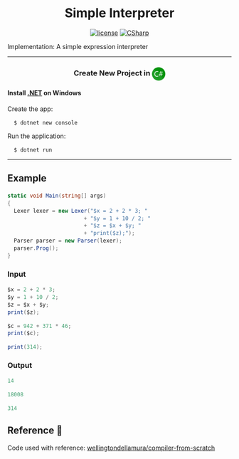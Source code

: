 <h1 align="center">Simple Interpreter</h1>
<div align="center">

[![license](https://img.shields.io/github/license/LuisFernandoBenatto/Simple-Interpreter.svg)](https://github.com/LuisFernandoBenatto/Simple-Interpreter/blob/master/LICENSE)
<a href="https://docs.microsoft.com/pt-br/dotnet/csharp/" target="_blank"><img alt="CSharp" src="https://img.shields.io/badge/C Sharp-%2332CD32.svg?&style=flat&logo=csharp&logoColor=white"/></a>
</div>

<p>Implementation: A simple expression interpreter</p>

---

<h3 align="center"><strong> Create New Project in <img align="center" height="30" src="https://raw.githubusercontent.com/github/explore/80688e429a7d4ef2fca1e82350fe8e3517d3494d/topics/csharp/csharp.png"></strong></h3>
<h4> Install <a href="https://docs.microsoft.com/pt-br/dotnet/core/install/windows?tabs=net50" target="_blank">.NET</a> on Windows </h4>
Create the app:

```
  $ dotnet new console
```
Run the application:
```
  $ dotnet run
```
---

## Example

```C#
static void Main(string[] args)
{
  Lexer lexer = new Lexer("$x = 2 + 2 * 3; "
                        + "$y = 1 + 10 / 2; "
                        + "$z = $x + $y; "
                        + "print($z);");
  Parser parser = new Parser(lexer);
  parser.Prog();
}  
```
### Input
```C#
$x = 2 + 2 * 3;
$y = 1 + 10 / 2;
$z = $x + $y;
print($z);
```
```C#
$c = 942 + 371 * 46; 
print($c);
```
```C#
print(314);
```

### Output
```C#
14
```
```C#
18008
```
```C#
314
```

## Reference 🤩
Code used with reference: [wellingtondellamura/compiler-from-scratch](https://github.com/wellingtondellamura/compiler-from-scratch/tree/master/)
